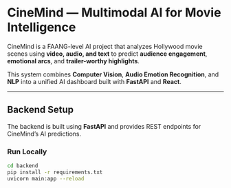 #  CineMind — Multimodal AI for Movie Intelligence

CineMind is a FAANG-level AI project that analyzes Hollywood movie scenes using **video, audio, and text** to predict **audience engagement**, **emotional arcs**, and **trailer-worthy highlights**.

This system combines **Computer Vision**, **Audio Emotion Recognition**, and **NLP** into a unified AI dashboard built with **FastAPI** and **React**.

---

##  Backend Setup

The backend is built using **FastAPI** and provides REST endpoints for CineMind’s AI predictions.

### Run Locally

```bash
cd backend
pip install -r requirements.txt
uvicorn main:app --reload

